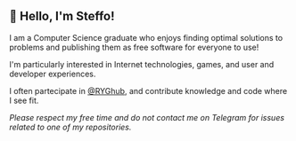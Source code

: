 ## 👋 Hello, I'm Steffo!

I am a Computer Science graduate who enjoys finding optimal solutions to  problems and publishing them as free software for everyone to use!

I'm particularly interested in Internet technologies, games, and user and developer experiences.

I often partecipate in [@RYGhub](https://github.com/RYGhub), and contribute knowledge and code where I see fit.

_Please respect my free time and do not contact me on Telegram for issues related to one of my repositories._